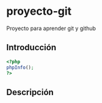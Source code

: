 # proyecto-git
Proyecto para aprender git y github

## Introducción

```php
<?php 
phpInfo(); 
?>
```

## Descripción
